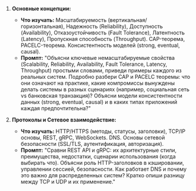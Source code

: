 1.  **Основные концепции:**
    *   **Что изучать:** Масштабируемость (вертикальная/горизонтальная), Надежность (Reliability), Доступность (Availability), Отказоустойчивость (Fault Tolerance), Латентность (Latency), Пропускная способность (Throughput). CAP-теорема, PACELC-теорема. Консистентность моделей (strong, eventual, causal).
    *   **Промпт:** "Объясни ключевые немасштабируемые свойства (Scalability, Reliability, Availability, Fault Tolerance, Latency, Throughput) простыми словами, приведи примеры каждого из реальных систем. Подробно разбери CAP и PACELC теоремы: что они означают на практике, какие компромиссы вынуждены делать системы в разных сценариях (например, социальная сеть vs банковская транзакция)? Объясни модели консистентности данных (strong, eventual, causal) и в каких типах приложений каждая предпочтительна?"

2.  **Протоколы и Сетевое взаимодействие:**
    *   **Что изучать:** HTTP/HTTPS (методы, статусы, заголовки), TCP/IP основы, REST, gRPC, WebSockets. DNS. Основы сетевой безопасности (SSL/TLS, аутентификация, авторизация).
    *   **Промпт:** "Сравни REST API и gRPC: их архитектурные стили, преимущества, недостатки, сценарии использования (когда выбирать что). Объясни роль HTTP-заголовков в кэшировании, управлении сессией, безопасности. Как работает DNS и почему это важно для распределенных систем? Кратко опиши разницу между TCP и UDP и их применение."